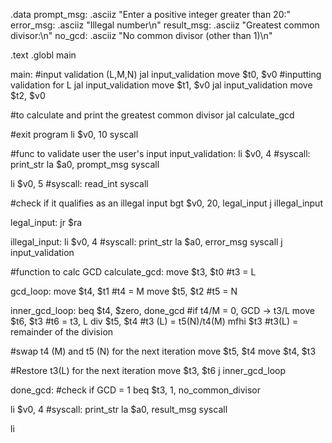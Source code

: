   .data
prompt_msg: .asciiz "Enter a positive integer greater than 20:"
error_msg: .asciiz "Illegal number\n"
result_msg: .asciiz "Greatest common divisor:\n"
no_gcd: .asciiz "No common divisor (other than 1)\n"

  .text
  .globl main

main:
#input validation (L,M,N)
  jal input_validation
  move $t0, $v0 #inputting validation for L
  jal input_validation
  move $t1, $v0
  jal input_validation
  move $t2, $v0

#to calculate and print the greatest common divisor
  jal calculate_gcd

#exit program
  li $v0, 10
  syscall

#func to validate user the user's input
input_validation:
  li $v0, 4  #syscall: print_str
  la $a0, prompt_msg
  syscall

  li $v0, 5  #syscall: read_int
  syscall

  #check if it qualifies as an illegal input
  bgt $v0, 20, legal_input
  j illegal_input

legal_input:
  jr $ra

illegal_input:
  li $v0, 4  #syscall: print_str
  la $a0, error_msg
  syscall
  j input_validation

#function to calc GCD
calculate_gcd:
  move $t3, $t0  #t3 = L

gcd_loop:
  move $t4, $t1  #t4 = M
  move $t5, $t2  #t5 = N

inner_gcd_loop:
  beq $t4, $zero, done_gcd  #if t4/M = 0, GCD -> t3/L
  move $t6, $t3  #t6 = t3, L
  div $t5, $t4    #t3 (L) = t5(N)/t4(M)
  mfhi $t3        #t3(L) = remainder of the division

  #swap t4 (M) and t5 (N) for the next iteration
  move $t5, $t4
  move $t4, $t3

  #Restore t3(L) for the next iteration 
  move $t3, $t6
  j inner_gcd_loop

done_gcd:
  #check if GCD = 1 
  beq $t3, 1, no_common_divisor

  li $v0, 4   #syscall: print_str
  la $a0, result_msg
  syscall

  li

